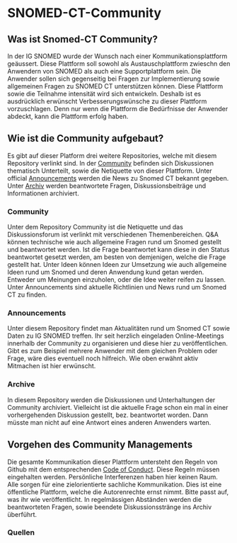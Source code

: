 # SNOMED-CT-Community

## Was ist Snomed-CT Community?
In der IG SNOMED wurde der Wunsch nach einer Kommunikationsplattform geäussert. Diese Plattform soll sowohl als Austauschplattform zwieschn den Anwendern von SNOMED als auch eine Supportplattform sein. Die Anwender sollen sich gegenseitig bei Fragen zur Implementierung sowie allgemeinen Fragen zu SNOMED CT unterstützen können. 
Diese Plattform sowie die Teilnahme intensität wird sich entwickeln. Deshalb ist es ausdrücklich erwünscht Verbesserungswünsche zu dieser Plattform vorzuschlagen. Denn nur wenn die Plattform die Bedürfnisse der Anwender abdeckt, kann die Plattform erfolg haben. 

## Wie ist die Community aufgebaut?
Es gibt auf dieser Platform drei weitere Repositories, welche mit diesem Repository verlinkt sind. In der [Community](https://github.com/SabineK82/Community#) befinden sich Diskussionen thematisch Unterteilt, sowie die Netiquette von dieser Plattform. 
Unter official [Announcements](https://github.com/SabineK82/officialAnnouncements#) werden die News zu Snomed CT bekannt gegeben. 
Unter [Archiv](https://github.com/SabineK82/Archive#) werden beantwortete Fragen, Diskussionsbeiträge und Informationen archiviert. 

### Community
Unter dem Repository Community ist die Netiquette und das Diskussionsforum ist verlinkt mit verschiedenen Themenbereichen. 
Q&A können technische wie auch allgemeine Fragen rund um Snomed gestellt und beantwortet werden. Ist die Frage beantwortet kann diese in den Status beantwortet gesetzt werden, am besten von demjenigen, welche die Frage gestellt hat. 
Unter Ideen können Ideen zur Umsetzung wie auch allgemeine Ideen rund um Snomed und deren Anwendung kund getan werden. Entweder um Meinungen einzuholen, oder die Idee weiter reifen zu lassen. 
Unter Announcements sind aktuelle Richtlinien und News rund um Snomed CT zu finden. 


### Announcements
Unter diesem Repository findet man Aktualitäten rund um Snomed CT sowie Daten zu IG SNOMED treffen. Ihr seit herzlich eingeladen Online-Meetings innerhalb der Community zu organisieren und diese hier zu veröffentlichen. Gibt es zum Beispiel mehrere Anwender mit dem gleichen Problem oder Frage, wäre dies eventuell noch hilfreich. Wie oben erwähnt aktiv Mitmachen ist hier erwünscht. 

### Archive
In diesem Repository werden die Diskussionen und Unterhaltungen der Community archiviert. Vielleicht ist die aktuelle Frage schon ein mal in einer vorhergehenden Diskussion gestellt, bez. beantwortet worden. Dann müsste man nicht auf eine Antwort eines anderen Anwenders warten. 

## Vorgehen des Community Managements

Die gesamte Kommunikation dieser Plattform untersteht den Regeln von Github mit dem entsprechenden [Code of Conduct](https://docs.github.com/en/site-poicy/github-terms/github-community-guidelines). Diese Regeln müssen eingehalten werden. Persönliche Interferenzen haben hier keinen Raum. Alle sorgen für eine zielorientierte sachliche Kommunikation. Dies ist eine öffentliche Plattform, welche die Autorenrechte ernst nimmt. Bitte passt auf, was ihr wie veröffentlicht. 
In regelmässigen Abständen werden die beantworteten Fragen, sowie beendete Diskussionsstränge ins Archiv überführt. 


### Quellen
